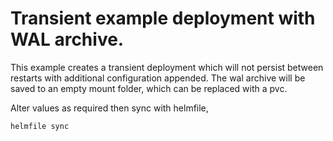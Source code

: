 # Transient example deployment with WAL archive.

This example creates a transient deployment which will not persist between restarts with additional configuration appended.
The wal archive will be saved to an empty mount folder, which can be replaced with a pvc.

Alter values as required then sync with helmfile,
```shell
helmfile sync
```